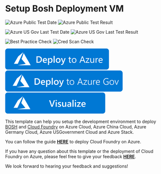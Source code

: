 # Setup Bosh Deployment VM

![Azure Public Test Date](https://azurequickstartsservice.blob.core.windows.net/badges/bosh-setup/PublicLastTestDate.svg)
![Azure Public Test Result](https://azurequickstartsservice.blob.core.windows.net/badges/bosh-setup/PublicDeployment.svg)

![Azure US Gov Last Test Date](https://azurequickstartsservice.blob.core.windows.net/badges/bosh-setup/FairfaxLastTestDate.svg)
![Azure US Gov Last Test Result](https://azurequickstartsservice.blob.core.windows.net/badges/bosh-setup/FairfaxDeployment.svg)

![Best Practice Check](https://azurequickstartsservice.blob.core.windows.net/badges/bosh-setup/BestPracticeResult.svg)
![Cred Scan Check](https://azurequickstartsservice.blob.core.windows.net/badges/bosh-setup/CredScanResult.svg)

[![Deploy To Azure](https://raw.githubusercontent.com/Azure/azure-quickstart-templates/master/1-CONTRIBUTION-GUIDE/images/deploytoazure.svg?sanitize=true)]("https://portal.azure.com/#create/Microsoft.Template/uri/https%3A%2F%2Fraw.githubusercontent.com%2FAzure%2Fazure-quickstart-templates%2Fmaster%2Fbosh-setup%2Fazuredeploy.json")  [![Deploy To Azure US Gov](https://raw.githubusercontent.com/Azure/azure-quickstart-templates/master/1-CONTRIBUTION-GUIDE/images/deploytoazuregov.svg?sanitize=true)]("https://portal.azure.us/#create/Microsoft.Template/uri/https%3A%2F%2Fraw.githubusercontent.com%2FAzure%2Fazure-quickstart-templates%2Fmaster%2Fbosh-setup%2Fazuredeploy.json")  [![Visualize](https://raw.githubusercontent.com/Azure/azure-quickstart-templates/master/1-CONTRIBUTION-GUIDE/images/visualizebutton.svg?sanitize=true)]("http://armviz.io/#/?load=https%3A%2F%2Fraw.githubusercontent.com%2FAzure%2Fazure-quickstart-templates%2Fmaster%2Fbosh-setup%2Fazuredeploy.json")

This template can help you setup the development environment to deploy [BOSH](http://bosh.io/) and [Cloud Foundry](https://www.cloudfoundry.org/) on Azure Cloud, Azure China Cloud, Azure Germany Cloud, Azure USGovernment Cloud and Azure Stack.

You can follow the guide [**HERE**](https://github.com/cloudfoundry-incubator/bosh-azure-cpi-release/blob/master/docs/guidance.md) to deploy Cloud Foundry on Azure.

If you have any question about this template or the deployment of Cloud Foundry on Azure, please feel free to give your feedback [**HERE**](https://github.com/cloudfoundry-incubator/bosh-azure-cpi-release/issues).

We look forward to hearing your feedback and suggestions!
